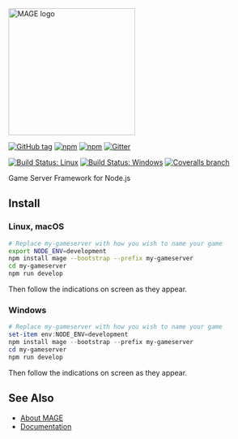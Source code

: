 <img src="https://github.com/mage/mage/raw/master/logo.png" alt="MAGE logo" width="250" height="250" />

[![GitHub tag](https://img.shields.io/github/tag/mage/mage.svg?style=flat-square)](https://github.com/mage/mage/releases/latest)
[![npm](https://img.shields.io/npm/v/mage.svg?style=flat-square)](https://www.npmjs.com/package/mage)
[![npm](https://img.shields.io/npm/dt/mage.svg?style=flat-square)](https://www.npmjs.com/package/mage)
[![Gitter](https://img.shields.io/gitter/room/mage-framework/mage.svg?style=flat-square)](https://gitter.im/mage-framework/mage)

[![Build Status: Linux](https://img.shields.io/travis/mage/mage.svg?style=flat-square&label=ci%20linux)](https://travis-ci.org/mage/mage)
[![Build Status: Windows](https://img.shields.io/appveyor/ci/mage/mage/master.svg?style=flat-square&label=ci%20windows)](https://ci.appveyor.com/project/github/mage/mage/branch/master)
[![Coveralls branch](https://img.shields.io/coveralls/mage/mage/master.svg?style=flat-square)](https://coveralls.io/github/mage/mage)

Game Server Framework for Node.js

Install
-------

### Linux, macOS

```bash
# Replace my-gameserver with how you wish to name your game
export NODE_ENV=development
npm install mage --bootstrap --prefix my-gameserver
cd my-gameserver
npm run develop
```

Then follow the indications on screen as they appear.

### Windows

```powershell
# Replace my-gameserver with how you wish to name your game
set-item env:NODE_ENV=development
npm install mage --bootstrap --prefix my-gameserver
cd my-gameserver
npm run develop
```

Then follow the indications on screen as they appear.

See Also
---------

* [About MAGE](https://wizcorp.jp/mage)
* [Documentation](https://mage.github.io/mage)
